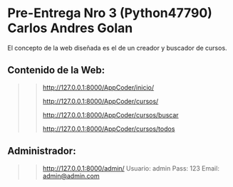 # Pre-Entrega Nro 3 (Python47790) Carlos Andres Golan

El concepto de la web diseñada es el de un creador y buscador de cursos.

## Contenido de la Web:

>> http://127.0.0.1:8000/AppCoder/inicio/
>> 
>> http://127.0.0.1:8000/AppCoder/cursos/
>> 
>> http://127.0.0.1:8000/AppCoder/cursos/buscar
>> 
>> http://127.0.0.1:8000/AppCoder/cursos/todos


## Administrador:

>> http://127.0.0.1:8000/admin/
Usuario: admin
Pass: 123
Email: admin@admin.com
